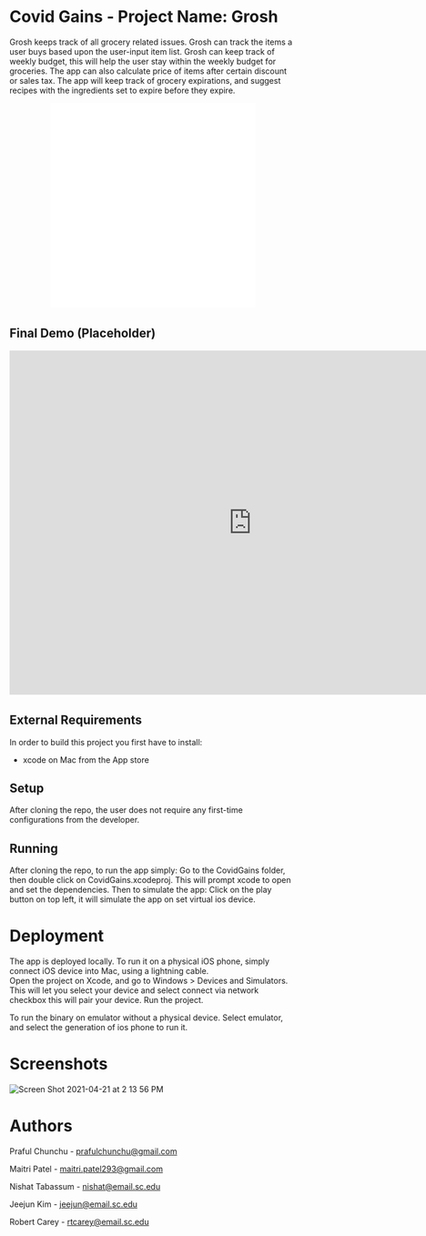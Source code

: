 <style>
  body {
    background-color: ;
  }
</style>
  
# Covid Gains - Project Name: Grosh

Grosh keeps track of all grocery related issues.  Grosh can track
the items a user buys based upon the user-input item list.  Grosh 
can keep track of weekly budget, this will help the user stay within the 
weekly budget for groceries.  The app can also calculate price of items 
after certain discount or sales tax.  The app will keep track of grocery
expirations, and suggest recipes with the ingredients set to expire before 
they expire.

<p align = "center">
<img src="load-UP-BOI-unscreen.gif" alt="Grosh logo">
</p>

## Final Demo (Placeholder)

<iframe width="850" height="605" src="https://www.youtube.com/embed/dQw4w9WgXcQ" title="YouTube video player" frameborder="0" allow="accelerometer; autoplay; clipboard-write; encrypted-media; gyroscope; picture-in-picture" allowfullscreen></iframe>


## External Requirements

In order to build this project you first have to install:
* xcode on Mac from the App store


## Setup

After cloning the repo, the user does not require any first-time
configurations from the developer.

## Running

After cloning the repo, to run the app simply:
Go to the CovidGains folder, then double click on CovidGains.xcodeproj.
This will prompt xcode to open and set the dependencies.  Then to simulate the app:
Click on the play button on top left, it will simulate the app on set virtual ios device.


# Deployment


The app is deployed locally.  To run it on a physical iOS phone, simply
connect iOS device into Mac, using a lightning cable.  
Open the project on Xcode, and go to Windows > Devices and Simulators.
This will let you select your device and select connect via network checkbox
this will pair your device.
Run the project.

To run the binary on emulator without a physical device.  Select emulator, and 
select the generation of ios phone to run it.




# Screenshots
<img width="695" alt="Screen Shot 2021-04-21 at 2 13 56 PM" src="https://user-images.githubusercontent.com/45469022/115601486-de713300-a2ab-11eb-80da-dc268093366c.png">


# Authors

Praful Chunchu - prafulchunchu@gmail.com

Maitri Patel - maitri.patel293@gmail.com

Nishat Tabassum - nishat@email.sc.edu

Jeejun Kim - jeejun@email.sc.edu

Robert Carey - rtcarey@email.sc.edu
